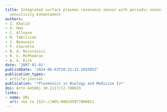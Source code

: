 ```yaml
---
title: Integrated surface plasmon resonance sensor with periodic nanostructures for
  sensitivity enhancement
authors:
- Z. Khalid
- X. Hoa
- C. Alleyne
- M. Tabrizian
- J. Beauvais
- P. Charette
- N. A. Nicorovici
- R. C. McPhedran
- A. G. Kirk
date: '2007-01-01'
publishDate: '2024-06-03T20:22:23.201595Z'
publication_types:
- article-journal
publication: '*Plasmonics in Biology and Medicine Iv*'
doi: Artn 64500j 10.1117/12.700619
links:
- name: URL
  url: <Go to ISI>://WOS:000245977900011
---
```

